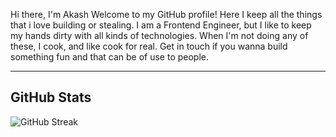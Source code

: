 Hi there, I'm Akash
Welcome to my GitHub profile! Here I keep all the things that i love building or stealing. 
I am a Frontend Engineer, but I like to keep my hands dirty with all kinds of technologies. When I'm not doing any of these, I cook, and like cook for real. 
Get in touch if you wanna build something fun and that can be of use to people. 

---

## GitHub Stats

![GitHub Streak](https://streak-stats.demolab.com?user=akashleo&theme=dark&hide_border=true) 

<!---
akashleo/akashleo is a ✨ special ✨ repository because its `README.md` (this file) appears on your GitHub profile.
You can click the Preview link to take a look at your changes.
--->
